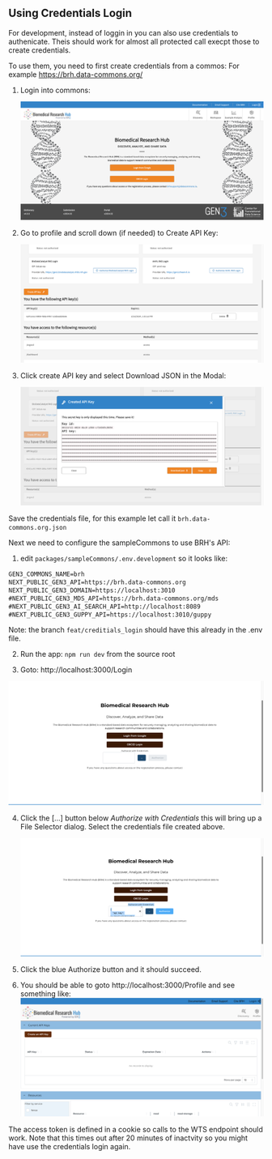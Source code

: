 ## Using Credentials Login

For development, instead of loggin in you can also use credentials to authenicate. Theis should work for almost all protected call execpt those to create credentials.

To use them, you need to first create credentials from a commos: For example  https://brh.data-commons.org/

1. Login into commons:

   ![loading-ag-226](assets/LoginBRH.png)

2. Go to profile and scroll down (if needed) to Create API Key:

   ![](assets/BRH_create_credentials.png)

3. Click create API key and select Download JSON in the Modal:

   ![](assets/CredentialsModal.png)

Save the credentials file, for this example let call it `brh.data-commons.org.json`

Next we need to configure the sampleCommons to use BRH's API:

1. edit `packages/sampleCommons/.env.development` so it looks like:

```
GEN3_COMMONS_NAME=brh
NEXT_PUBLIC_GEN3_API=https://brh.data-commons.org
NEXT_PUBLIC_GEN3_DOMAIN=https://localhost:3010
#NEXT_PUBLIC_GEN3_MDS_API=https://brh.data-commons.org/mds
#NEXT_PUBLIC_GEN3_AI_SEARCH_API=http://localhost:8089
#NEXT_PUBLIC_GEN3_GUPPY_API=https://localhost:3010/guppy
```

Note: the branch `feat/creditials_login`  should have this already in the .env file.

2. Run the app: `npm run dev` from the source root

3. Goto: http://localhost:3000/Login

![](assets/LocalLogin_with_credentials.png)

4. Click the [...] button below *Authorize with Credentials* this will bring up a File Selector dialog. Select the credentials file created above.

   ![](assets/CredentialsLoaded.png)

5. Click the blue Authorize button and it should succeed.

6. You should be able to goto http://localhost:3000/Profile and see something like:
   ![](assets/Profile_using_credentials.png)

The access token is defined in a cookie so calls to the WTS endpoint should work. Note that this times out after 20 minutes of inactvity so you might have use the credentials login again.
